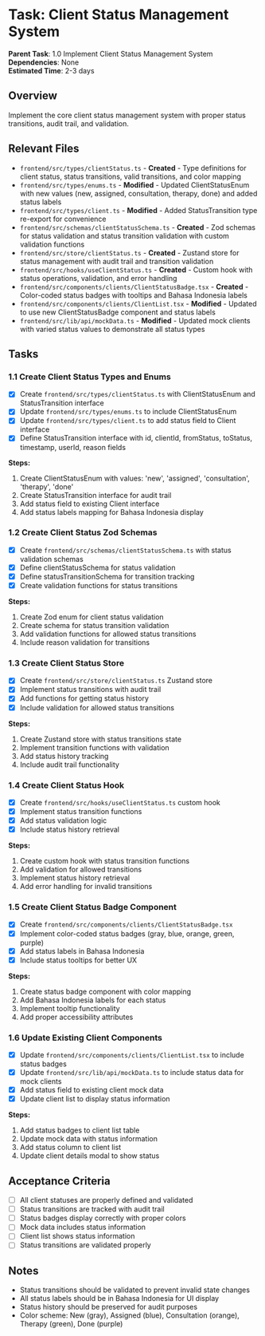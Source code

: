 # Task: Client Status Management System

**Parent Task**: 1.0 Implement Client Status Management System  
**Dependencies**: None  
**Estimated Time**: 2-3 days

## Overview
Implement the core client status management system with proper status transitions, audit trail, and validation.

## Relevant Files
- `frontend/src/types/clientStatus.ts` - **Created** - Type definitions for client status, status transitions, valid transitions, and color mapping
- `frontend/src/types/enums.ts` - **Modified** - Updated ClientStatusEnum with new values (new, assigned, consultation, therapy, done) and added status labels
- `frontend/src/types/client.ts` - **Modified** - Added StatusTransition type re-export for convenience
- `frontend/src/schemas/clientStatusSchema.ts` - **Created** - Zod schemas for status validation and status transition validation with custom validation functions
- `frontend/src/store/clientStatus.ts` - **Created** - Zustand store for status management with audit trail and transition validation
- `frontend/src/hooks/useClientStatus.ts` - **Created** - Custom hook with status operations, validation, and error handling
- `frontend/src/components/clients/ClientStatusBadge.tsx` - **Created** - Color-coded status badges with tooltips and Bahasa Indonesia labels
- `frontend/src/components/clients/ClientList.tsx` - **Modified** - Updated to use new ClientStatusBadge component and status labels
- `frontend/src/lib/api/mockData.ts` - **Modified** - Updated mock clients with varied status values to demonstrate all status types

## Tasks

### 1.1 Create Client Status Types and Enums
- [x] Create `frontend/src/types/clientStatus.ts` with ClientStatusEnum and StatusTransition interface
- [x] Update `frontend/src/types/enums.ts` to include ClientStatusEnum
- [x] Update `frontend/src/types/client.ts` to add status field to Client interface
- [x] Define StatusTransition interface with id, clientId, fromStatus, toStatus, timestamp, userId, reason fields

**Steps:**
1. Create ClientStatusEnum with values: 'new', 'assigned', 'consultation', 'therapy', 'done'
2. Create StatusTransition interface for audit trail
3. Add status field to existing Client interface
4. Add status labels mapping for Bahasa Indonesia display

### 1.2 Create Client Status Zod Schemas
- [x] Create `frontend/src/schemas/clientStatusSchema.ts` with status validation schemas
- [x] Define clientStatusSchema for status validation
- [x] Define statusTransitionSchema for transition tracking
- [x] Create validation functions for status transitions

**Steps:**
1. Create Zod enum for client status validation
2. Create schema for status transition validation
3. Add validation functions for allowed status transitions
4. Include reason validation for transitions

### 1.3 Create Client Status Store
- [x] Create `frontend/src/store/clientStatus.ts` Zustand store
- [x] Implement status transitions with audit trail
- [x] Add functions for getting status history
- [x] Include validation for allowed status transitions

**Steps:**
1. Create Zustand store with status transitions state
2. Implement transition functions with validation
3. Add status history tracking
4. Include audit trail functionality

### 1.4 Create Client Status Hook
- [x] Create `frontend/src/hooks/useClientStatus.ts` custom hook
- [x] Implement status transition functions
- [x] Add status validation logic
- [x] Include status history retrieval

**Steps:**
1. Create custom hook with status transition functions
2. Add validation for allowed transitions
3. Implement status history retrieval
4. Add error handling for invalid transitions

### 1.5 Create Client Status Badge Component
- [x] Create `frontend/src/components/clients/ClientStatusBadge.tsx`
- [x] Implement color-coded status badges (gray, blue, orange, green, purple)
- [x] Add status labels in Bahasa Indonesia
- [x] Include status tooltips for better UX

**Steps:**
1. Create status badge component with color mapping
2. Add Bahasa Indonesia labels for each status
3. Implement tooltip functionality
4. Add proper accessibility attributes

### 1.6 Update Existing Client Components
- [x] Update `frontend/src/components/clients/ClientList.tsx` to include status badges
- [x] Update `frontend/src/lib/api/mockData.ts` to include status data for mock clients
- [x] Add status field to existing client mock data
- [x] Update client list to display status information

**Steps:**
1. Add status badges to client list table
2. Update mock data with status information
3. Add status column to client list
4. Update client details modal to show status

## Acceptance Criteria
- [ ] All client statuses are properly defined and validated
- [ ] Status transitions are tracked with audit trail
- [ ] Status badges display correctly with proper colors
- [ ] Mock data includes status information
- [ ] Client list shows status information
- [ ] Status transitions are validated properly

## Notes
- Status transitions should be validated to prevent invalid state changes
- All status labels should be in Bahasa Indonesia for UI display
- Status history should be preserved for audit purposes
- Color scheme: New (gray), Assigned (blue), Consultation (orange), Therapy (green), Done (purple)

